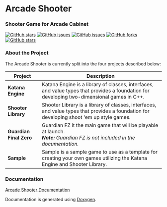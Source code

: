 # Arcade Shooter
### Shooter Game for Arcade Cabinet

[![GitHub stars](https://img.shields.io/badge/build-passing-brightgreen.svg?style=flat-square)](https://github.com/RDAppel/ArcadeShooter)
[![GitHub issues](https://img.shields.io/github/issues/RDAppel/ArcadeShooter.svg?style=flat-square)](https://github.com/RDAppel/ArcadeShooter/issues)
[![GitHub issues](https://img.shields.io/github/issues-closed/RDAppel/ArcadeShooter.svg?style=flat-square)](https://github.com/RDAppel/ArcadeShooter/issues)
[![GitHub forks](https://img.shields.io/github/forks/RDAppel/ArcadeShooter.svg?style=flat-square)](https://github.com/RDAppel/ArcadeShooter/network)
[![GitHub stars](https://img.shields.io/github/stars/RDAppel/ArcadeShooter.svg?style=flat-square)](https://github.com/RDAppel/ArcadeShooter/stargazers)

### About the Project
The Arcade Shooter is currently split into the four projects described below:

| **Project**               | **Description** |
| ------------------------- | --------------- |
| **Katana Engine**       | Katana Engine is a library of classes, interfaces, and value types that provides a foundation for developing two-dimensional games in C++. |
| **Shooter Library**     | Shooter Library is a library of classes, interfaces, and value types that provides a foundation for developing shoot 'em up style games. |
| **Guardian Final Zero** | Guardian FZ it the main game that will be playable at launch. <br>_**Note:** Guardian FZ is not included in the documentation._ |
| **Sample**              | Sample is a sample game to use as a template for creating your own games utilizing the Katana Engine and Shooter Library. |

### Documentation
[Arcade Shooter Documentation](http://ryan-appel.com/arcade_shooter/api/)

Documentation is generated using [Doxygen](http://www.stack.nl/~dimitri/doxygen/index.html).
